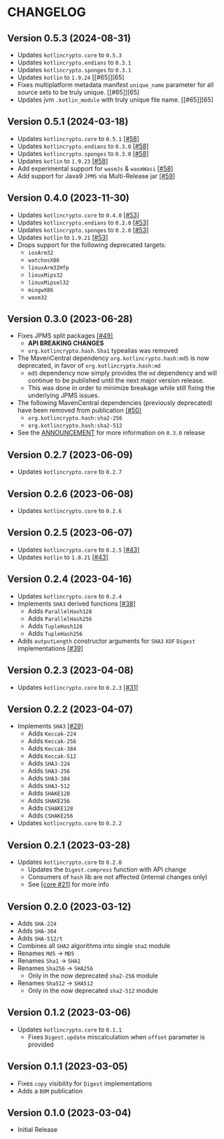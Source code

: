 # CHANGELOG

## Version 0.5.3 (2024-08-31)
 - Updates `kotlincrypto.core` to `0.5.3`
 - Updates `kotlincrypto.endians` to `0.3.1`
 - Updates `kotlincrypto.sponges` to `0.3.1`
 - Updates `kotlin` to `1.9.24` [[#65]][65]
 - Fixes multiplatform metadata manifest `unique_name` parameter for 
   all source sets to be truly unique. [[#65]][65]
 - Updates jvm `.kotlin_module` with truly unique file name. [[#65]][65]

## Version 0.5.1 (2024-03-18)
- Updates `kotlincrypto.core` to `0.5.1` [[#58]][58]
- Updates `kotlincrypto.endians` to `0.3.0` [[#58]][58]
- Updates `kotlincrypto.sponges` to `0.3.0` [[#58]][58]
- Updates `kotlin` to `1.9.23` [[#58]][58]
 - Add experimental support for `wasmJs` & `wasmWasi` [[#58]][58]
 - Add support for Java9 `JPMS` via Multi-Release jar [[#59]][59]

## Version 0.4.0 (2023-11-30)
 - Updates `kotlincrypto.core` to `0.4.0` [[#53]][53]
 - Updates `kotlincrypto.endians` to `0.2.0` [[#53]][53]
 - Updates `kotlincrypto.sponges` to `0.2.0` [[#53]][53]
 - Updates `kotlin` to `1.9.21` [[#53]][53]
 - Drops support for the following deprecated targets:
     - `iosArm32`
     - `watchosX86`
     - `linuxArm32Hfp`
     - `linuxMips32`
     - `linuxMipsel32`
     - `mingwX86`
     - `wasm32`

## Version 0.3.0 (2023-06-28)
 - Fixes JPMS split packages [[#49]][49]
     - **API BREAKING CHANGES**
     - `org.kotlincrypto.hash.Sha1` typealias was removed
 - The MavenCentral dependency `org.kotlincrypto.hash:md5` is now deprecated, 
   in favor of `org.kotlincrypto.hash:md`
     - `md5` dependency now simply provides the `md` dependency and 
       will continue to be published until the next major version release.
     - This was done in order to minimize breakage while still fixing 
       the underlying JPMS issues.
 - The following MavenCentral dependencies (previously deprecated) have 
   been removed from publication [[#50]][50]
     - `org.kotlincrypto.hash:sha2-256`
     - `org.kotlincrypto.hash:sha2-512`
 - See the [ANNOUNCEMENT][discussion-3] for more information on `0.3.0` release

## Version 0.2.7 (2023-06-09)
 - Updates `kotlincrypto.core` to `0.2.7`

## Version 0.2.6 (2023-06-08)
 - Updates `kotlincrypto.core` to `0.2.6`

## Version 0.2.5 (2023-06-07)
 - Updates `kotlincrypto.core` to `0.2.5` [[#43]][43]
 - Updates `kotlin` to `1.8.21` [[#43]][43]

## Version 0.2.4 (2023-04-16)
 - Updates `kotlincrypto.core` to `0.2.4`
 - Implements `SHA3` derived functions [[#38]][38]
     - Adds `ParallelHash128`
     - Adds `ParallelHash256`
     - Adds `TupleHash128`
     - Adds `TupleHash256`
 - Adds `outputLength` constructor arguments for `SHA3` `XOF` 
   `Digest` implementations [[#39]][39]

## Version 0.2.3 (2023-04-08)
 - Updates `kotlincrypto.core` to `0.2.3` [[#31]][31]

## Version 0.2.2 (2023-04-07)
 - Implements `SHA3` [[#29]][29]
     - Adds `Keccak-224`
     - Adds `Keccak-256`
     - Adds `Keccak-384`
     - Adds `Keccak-512`
     - Adds `SHA3-224`
     - Adds `SHA3-256`
     - Adds `SHA3-384`
     - Adds `SHA3-512`
     - Adds `SHAKE128`
     - Adds `SHAKE256`
     - Adds `CSHAKE128`
     - Adds `CSHAKE256`
 - Updates `kotlincrypto.core` to `0.2.2`

## Version 0.2.1 (2023-03-28)
 - Updates `kotlincrypto.core` to `0.2.0`
     - Updates the `Digest.compress` function with API change
     - Consumers of `hash` lib are not affected (internal changes only)
     - See [[core #21]][core-21] for more info

## Version 0.2.0 (2023-03-12)
 - Adds `SHA-224`
 - Adds `SHA-384`
 - Adds `SHA-512/t`
 - Combines all `SHA2` algorithms into single `sha2` module
 - Renames `Md5` -> `MD5`
 - Renames `Sha1` -> `SHA1`
 - Renames `Sha256` -> `SHA256`
     - Only in the now deprecated `sha2-256` module
 - Renames `Sha512` -> `SHA512`
     - Only in the now deprecated `sha2-512` module

## Version 0.1.2 (2023-03-06)
 - Updates `kotlincrypto.core` to `0.1.1`
     - Fixes `Digest.update` miscalculation when `offset` parameter is provided

## Version 0.1.1 (2023-03-05)
 - Fixes `copy` visibility for `Digest` implementations
 - Adds a `BOM` publication

## Version 0.1.0 (2023-03-04)
 - Initial Release

[discussion-3]: https://github.com/orgs/KotlinCrypto/discussions/3
[core-21]: https://github.com/KotlinCrypto/core/pull/21
[29]: https://github.com/KotlinCrypto/hash/pull/29
[31]: https://github.com/KotlinCrypto/hash/pull/31
[38]: https://github.com/KotlinCrypto/hash/pull/38
[39]: https://github.com/KotlinCrypto/hash/pull/39
[43]: https://github.com/KotlinCrypto/hash/pull/43
[49]: https://github.com/KotlinCrypto/hash/pull/49
[50]: https://github.com/KotlinCrypto/hash/pull/50
[53]: https://github.com/KotlinCrypto/hash/pull/53
[58]: https://github.com/KotlinCrypto/hash/pull/58
[59]: https://github.com/KotlinCrypto/hash/pull/59
